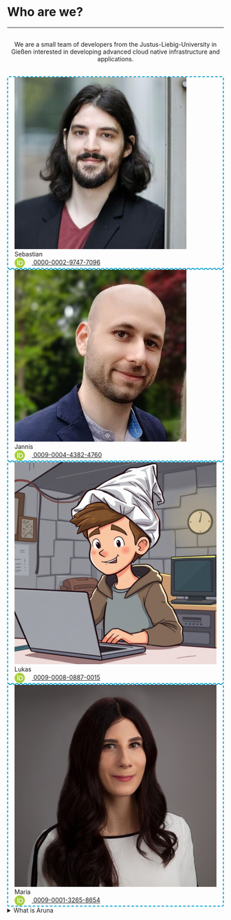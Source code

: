 # Who are we?

---

<div class="text-xl" style="text-align: center; padding: 1rem 0 2rem 0;">
  We are a small team of developers from the Justus-Liebig-University in Gießen interested in developing advanced cloud native infrastructure and applications. 
</div>

<div class="flex flex-row justify-between gap-2 m-t-2 m-b-12">
  <div class="flex flex-col flex-20" style="padding: 0 15px; border: 2px dashed #00a0cc; border-radius: 4px;">
    <div class="flex justify-center m-y-4">
      <img src="../assets/images/team/sebastian.png"/>
    </div>
    <div class="flex justify-center text-2xl p-x-4">Sebastian</div>
    <div class="flex justify-center text-2xl p-x-4 p-b-4">
      <a class="flex justify-center text-xl" style="align-items: center; text-align: center" href="https://orcid.org/0000-0002-9747-7096">
        <img class="flex" style="margin-right: 1rem; display: inline-block; vertical-align: middle; width: 24px; height: 24px" src="../assets/images/icons/orcid_xs.png"/>
        0000-0002-9747-7096
      </a>
    </div>
  </div>

  <div class="flex flex-col flex-20" style="padding: 0 15px; border: 2px dashed #00a0cc; border-radius: 4px;">
    <div class="flex justify-center m-y-4">
      <img src="../assets/images/team/jannis.png"/>
    </div>
    <div class="flex justify-center text-2xl p-x-4">Jannis</div>
    <div class="flex justify-center text-2xl p-x-4 p-b-4">
      <a class="flex justify-center text-xl" style="align-items: center; text-align: center" href="https://orcid.org/0009-0004-4382-4760">
        <img class="flex" style="margin-right: 1rem; display: inline-block; vertical-align: middle; width: 24px; height: 24px" src="../assets/images/icons/orcid_xs.png"/>
        0009-0004-4382-4760
      </a>
    </div>
  </div>

  <div class="flex flex-col flex-20" style="padding: 0 15px; border: 2px dashed #00a0cc; border-radius: 4px;">
    <div class="flex justify-center m-y-4">
      <img src="../assets/images/team/lukas.png"/>
    </div>
    <div class="flex justify-center text-2xl p-x-4">Lukas</div>
    <div class="flex justify-center text-2xl p-x-4 p-b-4">
      <a class="flex justify-center text-xl" style="align-items: center; text-align: center" href="https://orcid.org/0009-0008-0887-0015">
        <img class="flex" style="margin-right: 1rem; display: inline-block; vertical-align: middle; width: 24px; height: 24px" src="../assets/images/icons/orcid_xs.png"/>
        0009-0008-0887-0015
      </a>
    </div>
  </div>

  <div class="flex flex-col flex-20" style="padding: 0 15px; border: 2px dashed #00a0cc; border-radius: 4px;">
    <div class="flex justify-center m-y-4">
      <img src="../assets/images/team/maria.png"/>
    </div>
    <div class="flex justify-center text-2xl p-x-4">Maria</div>
    <div class="flex justify-center text-2xl p-x-4 p-b-4">
      <a class="flex justify-center text-xl" style="align-items: center; text-align: center" href="https://orcid.org/0009-0001-3265-8654">
        <img class="flex" style="margin-right: 1rem; display: inline-block; vertical-align: middle; width: 24px; height: 24px" src="../assets/images/icons/orcid_xs.png"/>
        0009-0001-3265-8654
      </a>
    </div>
  </div>
</div>


<!-- # What is Aruna -->

<details>
  <summary class="w-30 m-t-24 m-b-12 p-b-8 text-2xl font-bold" style="border-bottom: 1px solid var(--aruna-highlight)">What is Aruna</summary>

  <div class="flex flex-row justify-between gap-4 m-t-2">
    <!-- Feature Card Start -->
    <div class="flex flex-col flex-20 items-center fancy-border">
      <div class="flex flex-row gap-12 items-center justify-center">
        <svg style="height: 64px" class="svg-highlight" xmlns="http://www.w3.org/2000/svg" viewBox="0 0 640 640"><path d="M440.2 185.7L440.2 185.7C447.2 189.7 455.4 192 464 192C466.6 192 469.2 191.8 471.6 191.4L471.6 191.4C494.5 187.7 512 167.9 512 144C512 117.5 490.5 96 464 96C437.5 96 416 117.5 416 144C416 144.7 416 145.3 416 146L416 146C416.5 157.4 420.9 167.7 427.9 175.7L427.9 175.7C431.4 179.7 435.5 183.1 440.1 185.7zM434.3 218.3C419.1 212.2 406.1 201.5 397.2 188L222.7 257.7C223.5 262.3 224 267.1 224 272C224 286.4 220.2 299.9 213.5 311.6L351.5 432.4C364.5 422.5 380.7 416.4 398.2 416.1L434.2 218.4zM429.8 421.7C459.2 433.5 480 462.3 480 496C480 540.2 444.2 576 400 576C355.8 576 320 540.2 320 496C320 481.6 323.8 468.1 330.5 456.4L192.5 335.6C179 345.9 162.2 352 144 352C99.8 352 64 316.2 64 272C64 227.8 99.8 192 144 192C171.9 192 196.5 206.3 210.8 228L385.3 158.3C384.5 153.7 384 148.9 384 144C384 99.8 419.8 64 464 64C508.2 64 544 99.8 544 144C544 187.6 509.1 223.1 465.7 224L429.7 421.7zM183.8 298.8C184.5 297.8 185.1 296.8 185.7 295.7C189.7 288.7 192 280.6 192 271.9C192 245.4 170.5 223.9 144 223.9C117.5 223.9 96 245.4 96 271.9C96 298.4 117.5 319.9 144 319.9C152.5 319.9 160.6 317.7 167.5 313.7L167.5 313.7C174 310 179.6 304.9 183.8 298.7zM355.4 478.2C353.2 483.7 352 489.7 352 496C352 522.5 373.5 544 400 544C426.5 544 448 522.5 448 496C448 469.5 426.5 448 400 448C386 448 373.4 454 364.7 463.5C362 466.4 359.7 469.6 357.8 473.1C356.9 474.7 356.1 476.5 355.4 478.2L355.4 478.2z"/></svg>
        <h2 class="flex-grow-0 font-bold text-3xl" style="margin: 0;">Federated</h2>
      </div>
      <p class="text-xl text-center">
        <!--The federation-first approach eliminates--> 
        Eliminate the need for central coordination, avoid vendor lock-in, and get rid of single points of failure.
      </p>
      <a href="../part_1/2_nodes.md" class="text-xl font-bold">READ MORE >></a>
    </div>
    <!-- Feature Card End -->
    <!-- Feature Card Start -->
    <div class="flex flex-col flex-20 items-center fancy-border">
      <div class="flex flex-row gap-12 items-center justify-center">
        <svg style="height: 64px" class="svg-highlight" xmlns="http://www.w3.org/2000/svg" viewBox="0 0 640 640"><path d="M272 96C369.2 96 448 174.8 448 272C448 369.2 369.2 448 272 448C174.8 448 96 369.2 96 272C96 174.8 174.8 96 272 96zM272 480C323.7 480 371 461.2 407.3 430L548.7 571.3C554.9 577.5 565.1 577.5 571.3 571.3C577.5 565.1 577.5 554.9 571.3 548.7L430 407.3C461.2 371 480 323.7 480 272C480 157.1 386.9 64 272 64C157.1 64 64 157.1 64 272C64 386.9 157.1 480 272 480zM256 344C256 352.8 263.2 360 272 360C280.8 360 288 352.8 288 344L288 288L344 288C352.8 288 360 280.8 360 272C360 263.2 352.8 256 344 256L288 256L288 200C288 191.2 280.8 184 272 184C263.2 184 256 191.2 256 200L256 256L200 256C191.2 256 184 263.2 184 272C184 280.8 191.2 288 200 288L256 288L256 344z"/></svg>
        <h2 class="font-bold text-3xl" style="margin: 0;">FAIR</h2>
      </div>
      <p class="text-xl text-center">
        Locality aware, and FAIR compliant data orchestration across organizational boundaries.
      </p>
      <a href="../part_1/2_nodes.md" class="text-xl font-bold">READ MORE >></a>
    </div>
    <!-- Feature Card End -->
    <!-- Feature Card Start -->
    <div class="flex flex-col flex-20 items-center fancy-border">
      <div class="flex flex-row gap-12 items-center justify-center">
        <svg style="height: 64px" class="svg-highlight" xmlns="http://www.w3.org/2000/svg" viewBox="0 0 640 640"><path d="M384 96L128 96C110.3 96 96 110.3 96 128L96 512C96 529.7 110.3 544 128 544L192 544L192 464C192 437.5 213.5 416 240 416L272 416L272 420.4C272 429.7 272.5 438.9 273.6 448.1C273.1 448 272.5 448 272 448L240 448C231.2 448 224 455.2 224 464L224 544L306.3 544C313.1 555.3 320.8 566 329.3 576L128 576C92.7 576 64 547.3 64 512L64 128C64 92.7 92.7 64 128 64L384 64C419.3 64 448 92.7 448 128L448 273.6C444.9 274.2 441.8 275.1 438.7 276.1L416 283.7L416 128C416 110.3 401.7 96 384 96zM336 310.3L326.7 313.4C314.4 317.5 303.6 324.4 295 333.2C290.8 330.3 288 325.5 288 320L288 304C288 295.2 295.2 288 304 288L320 288C328.8 288 336 295.2 336 304L336 310.3zM304 176L320 176C328.8 176 336 183.2 336 192L336 208C336 216.8 328.8 224 320 224L304 224C295.2 224 288 216.8 288 208L288 192C288 183.2 295.2 176 304 176zM192 176L208 176C216.8 176 224 183.2 224 192L224 208C224 216.8 216.8 224 208 224L192 224C183.2 224 176 216.8 176 208L176 192C176 183.2 183.2 176 192 176zM176 304C176 295.2 183.2 288 192 288L208 288C216.8 288 224 295.2 224 304L224 320C224 328.8 216.8 336 208 336L192 336C183.2 336 176 328.8 176 320L176 304zM352 391.2L352 422.3C352 484.3 387.8 540.7 443.9 567.1L448 569L448 359.2L352 391.2zM464 576.1C464.3 576.1 464.6 576.1 464.8 576L463.1 576C463.4 576.1 463.7 576.1 463.9 576.1zM484.1 567C540.2 540.6 576 484.2 576 422.2L576 391.1L480 359.1L480 568.9L484.1 567zM448.7 604.7L430.2 596C363 564.3 320 496.6 320 422.2L320 391.1C320 377.3 328.8 365.1 341.9 360.7L453.9 323.4C460.5 321.2 467.6 321.2 474.1 323.4L586.1 360.7C599.2 365.1 608 377.3 608 391.1L608 422.2C608 496.6 565 564.3 497.8 595.9L479.3 604.6C474.5 606.8 469.3 608 464.1 608C458.9 608 453.6 606.8 448.9 604.6z"/></svg>
        <h2 class="font-bold text-3xl" style="margin: 0;">Sovereign</h2>
      </div>
      <p class="text-xl text-center">
        Easy collaboration while retaining authoritative control of local data and infrastructure.
      </p>
      <a href="../part_1/2_nodes.md" class="text-xl font-bold">READ MORE >></a>
    </div>
    <!-- Feature Card End -->
    <!-- Feature Card Start -->
    <div class="flex flex-col flex-20 items-center fancy-border">
      <div class="flex flex-row gap-12 items-center justify-center">
        <svg style="height: 64px" class="svg-highlight" viewBox="0 0 640 640"><path d="M192 96C209.7 96 224 110.3 224 128C224 145.7 209.7 160 192 160C174.3 160 160 145.7 160 128C160 110.3 174.3 96 192 96zM234 176.3C247.5 164.6 256 147.3 256 128C256 92.7 227.3 64 192 64C156.7 64 128 92.7 128 128C128 163.3 156.7 192 192 192C196.6 192 201.1 191.5 205.4 190.6L219 217.7C194.1 232.2 175.2 251.2 159.8 269.8C152.2 278.9 145.4 288 139.2 296.2L138.7 296.9C132.3 305.4 126.7 312.8 121.3 319.1C110 332.1 102.6 336.1 96.1 336.1C91.1 336.1 87.4 334.3 83.4 330.6C78.9 326.2 74.9 320.1 69.6 311.7L69.1 311C64.4 303.5 58.5 294.1 50.8 286.7C42.2 278.5 30.9 272.2 16 272.2C7.2 272.2 0 279.4 0 288.2C0 297 7.2 304.2 16 304.2C21 304.2 24.7 306 28.7 309.7C33.2 314.1 37.2 320.2 42.5 328.6L43 329.3C47.7 336.8 53.6 346.2 61.3 353.6C69.9 361.8 81.2 368.1 96.1 368.1C115.5 368.1 130.2 356.7 141.8 344.2L142.8 345.7C147.2 352.2 153 360 160 368.3C157 376.8 154.4 385.3 152 393.2L152 393.2L150.7 397.5C147.3 408.7 144.2 418.3 140.5 426.3C136.8 434.3 133 439.6 128.8 443C125 446 120 448.2 112.1 448.2C101.1 448.2 91.1 442.9 75.3 434.4L74.7 434.1C59.7 426.1 40.5 416.2 16.2 416.2C7.4 416.2 .2 423.4 .2 432.2C.2 441 7.4 448.2 16.2 448.2C31.8 448.2 44.7 454.3 59.7 462.3L62.8 464C76.1 471.2 92.9 480.2 112.2 480.2C126.8 480.2 139 476 148.9 468C158.5 460.4 164.9 450.1 169.7 439.8C174.5 429.5 178.1 417.9 181.5 406.9L182.8 402.5C183.7 399.7 184.5 396.9 185.4 394.1C204.7 411.1 229.5 427.5 260 437.3L259 440.7C253.6 459.1 246 484.5 234.7 506.3C221.7 531.3 207.5 544.2 192.3 544.2C183.5 544.2 176.3 551.4 176.3 560.2C176.3 569 183.5 576.2 192.3 576.2C227.4 576.2 249.6 547.1 263.1 521.1C275.9 496.4 284.3 468 289.7 449.9C290.2 448.1 290.7 446.4 291.2 444.8L291.3 444.5C300.5 445.9 310.2 446.6 320.3 446.6C330.4 446.6 340 445.9 349.3 444.5L349.4 444.8C349.9 446.4 350.4 448.1 350.9 449.9L350.9 449.9C356.2 468 364.7 496.4 377.5 521.1C391 547.1 413.3 576.2 448.3 576.2C457.1 576.2 464.3 569 464.3 560.2C464.3 551.4 457.1 544.2 448.3 544.2C433.1 544.2 418.9 531.3 405.9 506.3C394.6 484.5 387 459.1 381.6 440.7L380.6 437.3C411.1 427.5 435.9 411.1 455.2 394.1C456.1 396.9 456.9 399.7 457.8 402.5L459.1 406.9C462.5 417.9 466.1 429.5 470.9 439.8C475.7 450.1 482.1 460.4 491.7 468C501.6 475.9 513.8 480.2 528.4 480.2C547.7 480.2 564.5 471.2 577.8 464L580.9 462.3C595.9 454.3 608.7 448.2 624.4 448.2C633.2 448.2 640.4 441 640.4 432.2C640.4 423.4 633.2 416.2 624.4 416.2C600 416.2 580.9 426.1 565.9 434.1L565.3 434.4C549.5 442.8 539.5 448.2 528.5 448.2C520.6 448.2 515.6 446.1 511.8 443C507.6 439.7 503.8 434.4 500.1 426.3C496.4 418.2 493.3 408.6 489.9 397.5L488.6 393.2C486.2 385.3 483.6 376.8 480.6 368.3C487.7 360 493.4 352.2 497.8 345.7L498.8 344.2C510.4 356.7 525.1 368.1 544.5 368.1C551.7 368.1 558.4 366.6 564.3 363.5C570.2 360.4 574.5 356 577.8 351.5C582.4 345.2 585.8 336.8 588.4 330.6L588.4 330.6C589 329.1 589.6 327.7 590.1 326.5C593.4 319 596.4 314 600.7 310.5C604.6 307.3 611.3 304.1 624.5 304.1C633.3 304.1 640.5 296.9 640.5 288.1C640.5 279.3 633.3 272.1 624.5 272.1C605.7 272.1 591.4 276.9 580.5 285.7C570 294.2 564.6 305.1 560.8 313.7C559.6 316.5 558.6 318.9 557.7 321L557.7 321C555.5 326.3 554.1 329.7 551.9 332.7C550.8 334.2 549.9 334.9 549.3 335.2C548.6 335.5 547.3 336.1 544.5 336.1C538 336.1 530.6 332.1 519.3 319.1C513.9 312.9 508.3 305.5 501.9 296.9L501.4 296.2C495.2 288 488.4 278.9 480.8 269.8C465.3 251.2 446.4 232.3 421.6 217.7L435.1 190.6C439.4 191.5 443.9 192 448.5 192C483.8 192 512.5 163.3 512.5 128C512.5 92.7 483.8 64 448.5 64C413.2 64 384.5 92.7 384.5 128C384.5 147.3 393 164.5 406.5 176.3L392.1 204C371.7 196.5 347.9 192 320 192C292.1 192 268.3 196.5 247.9 204L234 176.3zM448 96C465.7 96 480 110.3 480 128C480 145.7 465.7 160 448 160C430.3 160 416 145.7 416 128C416 110.3 430.3 96 448 96zM452.6 355.8C451.7 356.6 450.9 357.5 450.1 358.4C447.9 360.8 445.5 363.2 443 365.6C415.7 391.9 375.1 417.6 320 417.6C264.9 417.6 224.3 392 197 365.6C194.5 363.2 192.2 360.8 189.9 358.4C189.2 357.4 188.4 356.6 187.4 355.8C178.5 346.1 171.5 336.8 166.5 329.4C164.2 326 162.3 323 160.8 320.5L164.2 316L164.5 315.6C170.8 307.2 177.2 298.7 184.3 290.2C212.5 256.3 250.5 224 320 224C389.5 224 427.5 256.3 455.7 290.2C462.8 298.7 469.2 307.2 475.5 315.6L475.8 316L479.2 320.5C477.7 323 475.8 326 473.5 329.4C468.5 336.8 461.5 346.1 452.6 355.8z"/></svg>
        <!--<svg style="height: 64px" class="svg-highlight" xmlns="http://www.w3.org/2000/svg" viewBox="0 0 640 640"><path d="M442.4 160L336.5 160L336.5 288L341.8 288C333.4 298.6 325.6 309.3 318.6 320L98.9 320L121.8 480L275.2 480C277 490.9 279.6 501.6 283 512L126.3 512L128.3 525.7C129.5 534.4 123.5 542.6 114.7 543.8C105.9 545 97.9 539 96.7 530.3L66.4 318.4C47.2 312.7 34.4 293 38.6 272.2L59.7 166.6C64.1 144.2 83.8 128 106.7 128L534.2 128C557.1 128 576.8 144.2 581.3 166.6L601 265C596.9 260.8 592.7 256.6 588.4 252.7C581 245.9 572.2 241.1 563.1 238.5L550 172.9C548.5 165.4 541.9 160 534.3 160L474.8 160L484.3 222.5C474.2 214.1 462.1 209.4 449.8 208.3L442.4 160zM304.5 288L304.5 160L198.3 160L179.1 288L304.5 288zM146.7 288L165.9 160L106.7 160C99.1 160 92.5 165.4 91 172.9L69.9 278.4C68.9 283.4 72.7 288 77.7 288L146.6 288zM428 263.6C434.3 258 442.5 256.1 448.6 256.1C456.6 256.2 462.6 259.4 467.3 263.7C481.5 276.5 493.6 290.1 505.3 304C510.3 298.8 515.9 293.1 519.9 289.5C531.1 279.2 548.5 279.3 559.6 289.6C598.1 325.1 640.5 385.7 640.5 448.2C640.5 537 569.3 608.2 480.5 608.2C391.7 608.2 320.5 537 320.5 448.2C320.5 411.7 336.5 375.7 357.1 344.5C377.9 313 404.4 284.9 428 263.7zM447.6 289C425.9 308.7 402.2 334.2 383.8 362C364.8 390.8 352.5 420.6 352.5 448.1C352.5 481.7 365.2 512.2 386.1 534.9C385 529.6 384.5 524.1 384.5 518.5C384.5 461.1 448.3 408 471.9 390.3C477.1 386.4 484 386.4 489.2 390.3C512.8 408 576.6 461.1 576.6 518.5C576.6 524.1 576 529.6 575 534.9C595.9 512.2 608.6 481.7 608.6 448.1C608.6 399.4 574.9 347.7 539.8 314.6C533.7 320.4 524.4 330.2 519.3 335.6C511 344.4 497 343.9 489.3 334.7C475.3 317.8 462.6 302.9 447.6 289zM544.5 518.5C544.5 501.1 534.4 480.8 517.1 460C505 445.5 491.3 433 480.5 424.2C469.8 433 456 445.5 443.9 460C426.6 480.7 416.5 501.1 416.5 518.5C416.5 548.3 443 576.1 480.5 576.1L480.6 576.1C518 576 544.5 548.2 544.5 518.5z"/></svg>-->
        <h2 class="font-bold text-3xl" style="margin: 0;">Agnostic</h2>
      </div>
      <p class="text-xl text-center">
        Manage unlimited volumes of heterogeneous data and metadata without domain constraints.
      </p>
      <a href="../part_1/2_nodes.md" class="text-xl font-bold">READ MORE >></a>
    </div>
    <!-- Feature Card End -->
  </div>

  <div class="flex p-t-12 text-center">
    <span class="text-xl">Aruna is a flexible and generalizable approach to the base data orchestration layer that can be adapted to any data management solution in any domain. The federation-first approach eliminates the need for central coordination, avoids vendor lock-in, and provides no single point of failure. Participating Nodes (Organizations, institutions, working groups, individuals) maintain full control over their data while participating in the broader research ecosystem, utilizing peer-to-peer network technologies for resource discovery and sharing across organizational boundaries.</span>
  </div>
  <!-- TODO: 3 more cards -->

</details>
